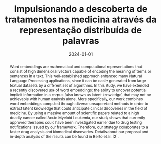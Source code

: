---
title: Impulsionando a descoberta de tratamentos na medicina através da representação
  distribuída de palavras

# Authors
# A YAML list of author names
# If you created a profile for a user (e.g. the default `admin` user at `content/authors/admin/`), 
# write the username (folder name) here, and it will be replaced with their full name and linked to their profile.
authors:
- admin
- Tiago A. Almeida

# Author notes (such as 'Equal Contribution')
# A YAML list of notes for each author in the above `authors` list
author_notes: []

date: '2024-01-01'

# Date to publish webpage (NOT necessarily Bibtex publication's date).
publishDate: '2024-12-18T17:09:26.894550Z'

# Publication type.
# A single CSL publication type but formatted as a YAML list (for Hugo requirements).
publication_types:
- paper-conference

# Publication name and optional abbreviated publication name.
publication: '*Anais Estendidos do XXX Simpósio Brasileiro de Sistemas Multimídia
  e Web*'
publication_short: ''

doi: 10.5753/webmedia_estendido.2024.243672

abstract: 'Word embeddings are mathematical and computational representations that consist of high dimensional vectors capable of encoding the meaning of terms or sentences in a text. This well-established approach enhanced many Natural Language Processing applications, since it can be easily generated from large textual datasets by a different set of algorithms. In this study, we have extended a recently discovered use of word embeddings: the ability to uncover potential implicit information in a corpus (also known as latent knowledge) that may not be achievable with human analysis alone. More specifically, our work combines word embeddings computed through diverse unsupervised methods in order to extract latent knowledge that could anticipate clinical discoveries in the field of medicine. By using a massive amount of scientific papers related to a high deadly cancer called Acute Myeloid Leukemia, our study shows that currently approved therapies could have been investigated earlier due to drug testing notifications issued by our framework. Therefore, our strategy collaborates to a faster drug analysis and biomedical discoveries. Details about our proposal and in-depth analysis of the results can be found in Berto et al. [2].'

# Summary. An optional shortened abstract.
summary: ''

tags:
- ''

# Display this page in a list of Featured pages?
featured: false

# Links
url_pdf: ''
url_code: ''
url_dataset: ''
url_poster: ''
url_project: ''
url_slides: ''
url_source: ''
url_video: ''

# Custom links (uncomment lines below)
# links:
# - name: Custom Link
#   url: http://example.org

# Publication image
# Add an image named `featured.jpg/png` to your page's folder then add a caption below.
image:
  caption: ''
  focal_point: ''
  preview_only: false

# Associated Projects (optional).
#   Associate this publication with one or more of your projects.
#   Simply enter your project's folder or file name without extension.
#   E.g. `projects: ['internal-project']` links to `content/project/internal-project/index.md`.
#   Otherwise, set `projects: []`.
projects: []
links:

---